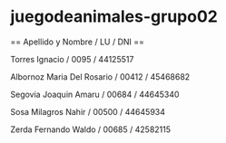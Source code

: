 # juegodeanimales-grupo02

== Apellido y Nombre / LU / DNI ==

Torres Ignacio / 0095 / 44125517

Albornoz Maria Del Rosario / 00412 / 45468682

Segovia Joaquin Amaru / 00684 / 44645340

Sosa Milagros Nahir / 00500 / 44645934

Zerda Fernando Waldo / 00685 / 42582115
